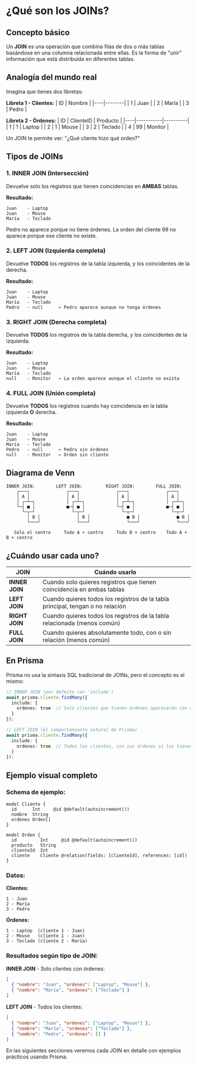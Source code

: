 # ¿Qué son los JOINs?

## Concepto básico

Un **JOIN** es una operación que combina filas de dos o más tablas basándose en una columna relacionada entre ellas. Es la forma de "unir" información que está distribuida en diferentes tablas.

## Analogía del mundo real

Imagina que tienes dos libretas:

**Libreta 1 - Clientes:**
| ID | Nombre |
|----|--------|
| 1  | Juan   |
| 2  | María  |
| 3  | Pedro  |

**Libreta 2 - Órdenes:**
| ID | ClienteID | Producto |
|----|-----------|----------|
| 1  | 1         | Laptop   |
| 2  | 1         | Mouse    |
| 3  | 2         | Teclado  |
| 4  | 99        | Monitor  |

Un JOIN te permite ver: "¿Qué cliente hizo qué orden?"

## Tipos de JOINs

### 1. INNER JOIN (Intersección)
Devuelve solo los registros que tienen coincidencias en **AMBAS** tablas.

**Resultado:**
```
Juan    - Laptop
Juan    - Mouse
María   - Teclado
```

Pedro no aparece porque no tiene órdenes.
La orden del cliente 99 no aparece porque ese cliente no existe.

### 2. LEFT JOIN (Izquierda completa)
Devuelve **TODOS** los registros de la tabla izquierda, y los coincidentes de la derecha.

**Resultado:**
```
Juan    - Laptop
Juan    - Mouse
María   - Teclado
Pedro   - null      ← Pedro aparece aunque no tenga órdenes
```

### 3. RIGHT JOIN (Derecha completa)
Devuelve **TODOS** los registros de la tabla derecha, y los coincidentes de la izquierda.

**Resultado:**
```
Juan    - Laptop
Juan    - Mouse
María   - Teclado
null    - Monitor   ← La orden aparece aunque el cliente no exista
```

### 4. FULL JOIN (Unión completa)
Devuelve **TODOS** los registros cuando hay coincidencia en la tabla izquierda **O** derecha.

**Resultado:**
```
Juan    - Laptop
Juan    - Mouse
María   - Teclado
Pedro   - null      ← Pedro sin órdenes
null    - Monitor   ← Orden sin cliente
```

## Diagrama de Venn

```
INNER JOIN:        LEFT JOIN:         RIGHT JOIN:        FULL JOIN:
    ┌───┐              ┌───┐              ┌───┐              ┌───┐
    │ A │              │ A │              │ A │              │ A │
    │ ┌─┴─┐            │ ┌─┴─┐            │ ┌─┴─┐            │ ┌─┴─┐
    └─┤ ■ │            ■─┤ ■ │            └─┤ ■ │            ■─┤ ■ │
      └─┬─┘              └─┬─┘              └─┬─┘              └─┬─┘
        │ B │              │ B │              ■ B │              ■ B │
        └───┘              └───┘              └───┘              └───┘

   Solo el centro     Todo A + centro     Todo B + centro    Todo A + B + centro
```

## ¿Cuándo usar cada uno?

| JOIN | Cuándo usarlo |
|------|---------------|
| **INNER JOIN** | Cuando solo quieres registros que tienen coincidencia en ambas tablas |
| **LEFT JOIN** | Cuando quieres todos los registros de la tabla principal, tengan o no relación |
| **RIGHT JOIN** | Cuando quieres todos los registros de la tabla relacionada (menos común) |
| **FULL JOIN** | Cuando quieres absolutamente todo, con o sin relación (menos común) |

## En Prisma

Prisma no usa la sintaxis SQL tradicional de JOINs, pero el concepto es el mismo:

```typescript
// INNER JOIN (por defecto con 'include')
await prisma.cliente.findMany({
  include: {
    ordenes: true  // Solo clientes que tienen órdenes aparecerán con órdenes
  }
});

// LEFT JOIN (el comportamiento natural de Prisma)
await prisma.cliente.findMany({
  include: {
    ordenes: true  // Todos los clientes, con sus órdenes si las tienen
  }
});
```

## Ejemplo visual completo

### Schema de ejemplo:

```prisma
model Cliente {
  id      Int     @id @default(autoincrement())
  nombre  String
  ordenes Orden[]
}

model Orden {
  id         Int     @id @default(autoincrement())
  producto   String
  clienteId  Int
  cliente    Cliente @relation(fields: [clienteId], references: [id])
}
```

### Datos:

**Clientes:**
```
1 - Juan
2 - María
3 - Pedro
```

**Órdenes:**
```
1 - Laptop  (cliente 1 - Juan)
2 - Mouse   (cliente 1 - Juan)
3 - Teclado (cliente 2 - María)
```

### Resultados según tipo de JOIN:

**INNER JOIN** - Solo clientes con órdenes:
```json
[
  { "nombre": "Juan", "ordenes": ["Laptop", "Mouse"] },
  { "nombre": "María", "ordenes": ["Teclado"] }
]
```

**LEFT JOIN** - Todos los clientes:
```json
[
  { "nombre": "Juan", "ordenes": ["Laptop", "Mouse"] },
  { "nombre": "María", "ordenes": ["Teclado"] },
  { "nombre": "Pedro", "ordenes": [] }
]
```

En las siguientes secciones veremos cada JOIN en detalle con ejemplos prácticos usando Prisma.
